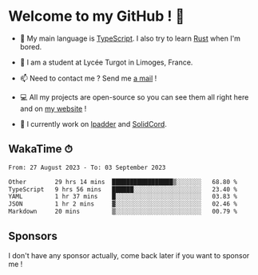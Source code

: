 # Welcome to my GitHub ! 🌃

- 🔭 My main language is [TypeScript](https://www.typescriptlang.org/). I also try to learn [Rust](https://www.rust-lang.org/) when I'm bored. 

- 🌱 I am a student at Lycée Turgot in Limoges, France.

- 📫 Need to contact me ? Send me <a href="mailto:mikkel@milescode.dev">a mail</a> !

- 💻 All my projects are open-source so you can see them all right here and on <a href="https://www.vexcited.ml">my website</a> !

- 👀 I currently work on [lpadder](https://github.com/Vexcited/lpadder) and [SolidCord](https://github.com/Vexcited/SolidCord).

## WakaTime ⏱

<!--START_SECTION:waka-->

```txt
From: 27 August 2023 - To: 03 September 2023

Other        29 hrs 14 mins  █████████████████▒░░░░░░░   68.80 %
TypeScript   9 hrs 56 mins   ██████░░░░░░░░░░░░░░░░░░░   23.40 %
YAML         1 hr 37 mins    █░░░░░░░░░░░░░░░░░░░░░░░░   03.83 %
JSON         1 hr 2 mins     ▓░░░░░░░░░░░░░░░░░░░░░░░░   02.46 %
Markdown     20 mins         ▒░░░░░░░░░░░░░░░░░░░░░░░░   00.79 %
```

<!--END_SECTION:waka-->

## Sponsors

I don't have any sponsor actually, come back later if you want to sponsor me !
